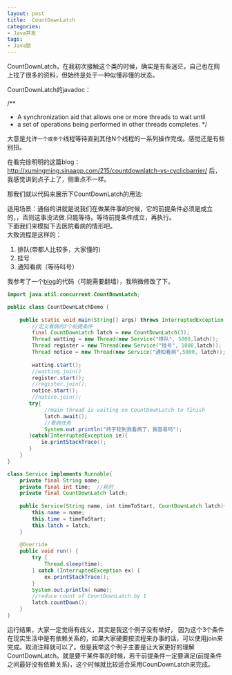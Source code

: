```yaml
---
layout: post
title:  CountDownLatch 
categories:
- Java并发
tags:
- Java锁
---
```


CountDownLatch，在我初次接触这个类的时候，确实是有些迷茫，自己也在网上找了很多的资料，但始终是处于一种似懂非懂的状态。

CountDownLatch的javadoc：   

/**
 * A synchronization aid that allows one or more threads to wait until
 * a set of operations being performed in other threads completes.
 */   

大意是允许`一个或多个`线程等待直到其他N个线程的一系列操作完成。感觉还是有些别扭。

在看完徐明明的这篇blog：
http://xumingming.sinaapp.com/215/countdownlatch-vs-cyclicbarrier/
后，我感觉讲到点子上了，侧重点不一样。

那我们就以代码来展示下CountDownLatch的用法:  

适用场景：通俗的讲就是说我们在做某件事的时候，它的前提条件必须是成立的，，否则这事没法做.只能等待。等待前提条件成立，再执行。   
下面我们来模拟下去医院看病的情形吧。   
大致流程是这样的：   

 1. 排队(帝都人比较多，大家懂的) 
 2. 挂号
 3. 通知看病（等待叫号）
 
我参考了一个[blog](http://javarevisited.blogspot.com/2012/07/countdownlatch-example-in-java.html)的代码（可能需要翻墙），我稍微修改了下。   

```java
import java.util.concurrent.CountDownLatch;

public class CountDownLatchDemo {
	
	public static void main(String[] args) throws InterruptedException {
		//定义看病的3个前提条件
		final CountDownLatch latch = new CountDownLatch(3);
		Thread watting = new Thread(new Service("排队", 5000,latch));
		Thread register = new Thread(new Service("挂号", 1000,latch));
		Thread notice = new Thread(new Service("通知看病",5000, latch));
	
		watting.start(); 
		//watting.join()
		register.start(); 
		//register.join();
		notice.start();
	    //notice.join();  
       try{
            //main thread is waiting on CountDownLatch to finish
            latch.await();  
            //看病任务
            System.out.println("终于轮到我看病了，我容易吗");
       }catch(InterruptedException ie){
           ie.printStackTrace();
       }
	}
}

class Service implements Runnable{
    private final String name;
    private final int time;  //耗时
    private final CountDownLatch latch;
  
    public Service(String name, int timeToStart, CountDownLatch latch){
        this.name = name;
        this.time = timeToStart;
        this.latch = latch;
    }
  
    @Override
    public void run() {
        try {
            Thread.sleep(time);
        } catch (InterruptedException ex) {
            ex.printStackTrace();
        }
        System.out.println( name);
        //reduce count of CountDownLatch by 1
        latch.countDown(); 
    }
}
```   

运行结果，大家一定觉得有歧义，其实是我这个例子没有举好，
因为这个3个条件在现实生活中是有依赖关系的，如果大家硬要按流程来办事的话，可以使用join来完成。取消注释就可以了。但是我举这个例子主要是让大家更好的理解CountDownLatch。就是要干某件事的时候，若干前提条件一定要满足(前提条件之间最好没有依赖关系)，这个时候就比较适合采用CounDownLatch来完成。






